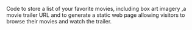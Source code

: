Code to store a list of your favorite movies, including box art imagery ,a movie trailer URL and to generate a static web page allowing visitors to browse their movies and watch the trailer.
